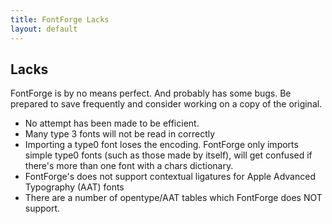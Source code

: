 ```yaml
---
title: FontForge Lacks
layout: default
---
```


Lacks
-----

FontForge is by no means perfect. And probably has some bugs. Be
prepared to save frequently and consider working on a copy of the
original.

-   No attempt has been made to be efficient.
-   Many type 3 fonts will not be read in correctly
-   Importing a type0 font loses the encoding. FontForge only imports
    simple type0 fonts (such as those made by itself), will get confused
    if there's more than one font with a chars dictionary.
-   FontForge's does not support contextual ligatures for Apple Advanced
    Typography (AAT) fonts
-   There are a number of opentype/AAT tables which FontForge does NOT
    support.

